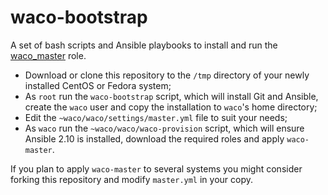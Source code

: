 waco-bootstrap
==============

A set of bash scripts and Ansible playbooks to install and run the
[waco_master](https://github.com/waco-org/waco-master.git) role. 

- Download or clone this repository to the `/tmp` directory of your newly installed CentOS or 
  Fedora system;
- As `root` run the `waco-bootstrap` script, which will install Git and Ansible, create the
  `waco` user and copy the installation to `waco`'s home directory;
- Edit the `~waco/waco/settings/master.yml` file to suit your needs;
- As `waco` run the `~waco/waco/waco-provision` script, which will ensure Ansible 2.10 is
  installed, download the required roles and apply `waco-master`.

If you plan to apply `waco-master` to several systems you might consider forking this repository
and modify `master.yml` in your copy.
